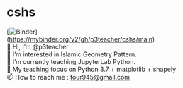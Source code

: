 # cshs
[![Binder](https://mybinder.org/badge_logo.svg)]<br>
(https://mybinder.org/v2/gh/p3teacher/cshs/main)<br>
👋 Hi, I’m @p3teacher<br>
👀 I’m interested in Islamic Geometry Pattern.<br>
🌱 I’m currently teaching JupyterLab Python.<br>
🌱 My teaching focus on Python 3.7 + matplotlib + shapely<br>
📫 How to reach me : tour945@gmail.com
